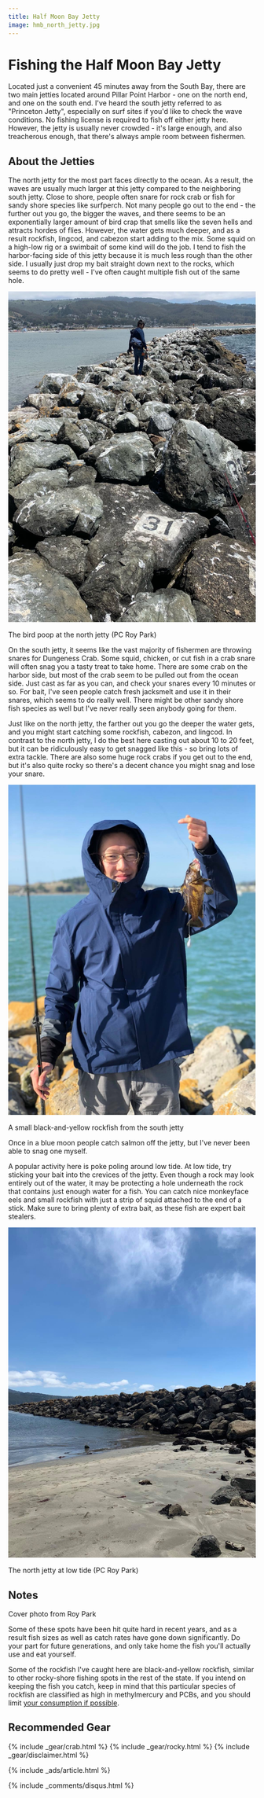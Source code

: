 ```yaml
---
title: Half Moon Bay Jetty
image: hmb_north_jetty.jpg
---
```


# Fishing the Half Moon Bay Jetty

Located just a convenient 45 minutes away from the South Bay, there are two main jetties located around Pillar Point Harbor - one on the north end, and one on the south end. I've heard the south jetty referred to as "Princeton Jetty", especially on surf sites if you'd like to check the wave conditions. No fishing license is required to fish off either jetty here. However, the jetty is usually never crowded - it's large enough, and also treacherous enough, that there's always ample room between fishermen.

## About the Jetties

The north jetty for the most part faces directly to the ocean. As a result, the waves are usually much larger at this jetty compared to the neighboring south jetty. Close to shore, people often snare for rock crab or fish for sandy shore species like surfperch. Not many people go out to the end - the further out you go, the bigger the waves, and there seems to be an exponentially larger amount of bird crap that smells like the seven hells and attracts hordes of flies. However, the water gets much deeper, and as a result rockfish, lingcod, and cabezon start adding to the mix. Some squid on a high-low rig or a swimbait of some kind will do the job. I tend to fish the harbor-facing side of this jetty because it is much less rough than the other side. I usually just drop my bait straight down next to the rocks, which seems to do pretty well - I've often caught multiple fish out of the same hole.

![The bird poop at the north jetty](/assets/images/hmb_bird_poop.jpg)
<div class="caption">The bird poop at the north jetty (PC Roy Park)</div>

On the south jetty, it seems like the vast majority of fishermen are throwing snares for Dungeness Crab. Some squid, chicken, or cut fish in a crab snare will often snag you a tasty treat to take home. There are some crab on the harbor side, but most of the crab seem to be pulled out from the ocean side. Just cast as far as you can, and check your snares every 10 minutes or so. For bait, I've seen people catch fresh jacksmelt and use it in their snares, which seems to do really well. There might be other sandy shore fish species as well but I've never really seen anybody going for them.

Just like on the north jetty, the farther out you go the deeper the water gets, and you might start catching some rockfish, cabezon, and lingcod. In contrast to the north jetty, I do the best here casting out about 10 to 20 feet, but it can be ridiculously easy to get snagged like this - so bring lots of extra tackle. There are also some huge rock crabs if you get out to the end, but it's also quite rocky so there's a decent chance you might snag and lose your snare.

![A small black-and-yellow rockfish from the south jetty](/assets/images/hmb_andy.jpg)
<div class="caption">A small black-and-yellow rockfish from the south jetty</div>

Once in a blue moon people catch salmon off the jetty, but I've never been able to snag one myself.

A popular activity here is poke poling around low tide. At low tide, try sticking your bait into the crevices of the jetty. Even though a rock may look entirely out of the water, it may be protecting a hole underneath the rock that contains just enough water for a fish. You can catch nice monkeyface eels and small rockfish with just a strip of squid attached to the end of a stick. Make sure to bring plenty of extra bait, as these fish are expert bait stealers.

![The north jetty at low tide](/assets/images/hmb_jetty_low_tide.jpg)
<div class="caption">The north jetty at low tide (PC Roy Park)</div>

## Notes

Cover photo from Roy Park

Some of these spots have been hit quite hard in recent years, and as a result fish sizes as well as catch rates have gone down significantly. Do your part for future generations, and only take home the fish you'll actually use and eat yourself. 

Some of the rockfish I've caught here are black-and-yellow rockfish, similar to other rocky-shore fishing spots in the rest of the state. If you intend on keeping the fish you catch, keep in mind that this particular species of rockfish are classified as high in methylmercury and PCBs, and you should limit <a href="https://oehha.ca.gov/advisories/statewide-advisory-eating-fish-california-coastal-locations-without-site-specific-advice">your consumption if possible</a>.

## Recommended Gear

{% include _gear/crab.html %}
{% include _gear/rocky.html %}
{% include _gear/disclaimer.html %}

{% include _ads/article.html %}

{% include _comments/disqus.html %}
